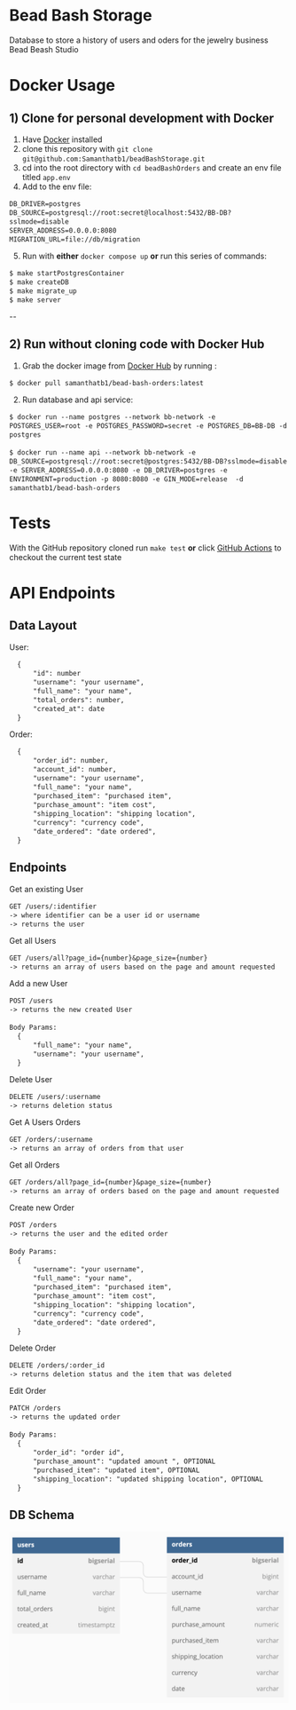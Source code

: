 # Bead Bash Storage
Database to store a history of users and oders for the jewelry business Bead Beash Studio

# Docker Usage
## 1) Clone for personal development with Docker
1. Have [Docker](https://www.docker.com/) installed 
2. clone this repository with `git clone git@github.com:Samanthatb1/beadBashStorage.git`
3. cd into the root directory with `cd beadBashOrders` and create an env file titled `app.env`
4. Add to the env file: 
```
DB_DRIVER=postgres
DB_SOURCE=postgresql://root:secret@localhost:5432/BB-DB?sslmode=disable
SERVER_ADDRESS=0.0.0.0:8080
MIGRATION_URL=file://db/migration
```
5. Run with **either** `docker compose up` **or** run this series of commands:
```
$ make startPostgresContainer
$ make createDB
$ make migrate_up
$ make server
```
--
## 2) Run without cloning code with Docker Hub
1. Grab the docker image from [Docker Hub](https://hub.docker.com/repository/docker/samanthatb1/bead-bash-orders/general) by running :
```
$ docker pull samanthatb1/bead-bash-orders:latest
```
2. Run database and api service:

```
$ docker run --name postgres --network bb-network -e POSTGRES_USER=root -e POSTGRES_PASSWORD=secret -e POSTGRES_DB=BB-DB -d postgres

$ docker run --name api --network bb-network -e DB_SOURCE=postgresql://root:secret@postgres:5432/BB-DB?sslmode=disable -e SERVER_ADDRESS=0.0.0.0:8080 -e DB_DRIVER=postgres -e ENVIRONMENT=production -p 8080:8080 -e GIN_MODE=release  -d samanthatb1/bead-bash-orders
```

# Tests
With the GitHub repository cloned run `make test` **or** click [GitHub Actions](https://github.com/Samanthatb1/beadBashStorage/actions) to checkout the current test state

# API Endpoints
## Data Layout
User:

      {
          "id": number
          "username": "your username",
          "full_name": "your name",
          "total_orders": number,
          "created_at": date
      }

Order:

      {
          "order_id": number,
          "account_id": number,
          "username": "your username",
          "full_name": "your name",
          "purchased_item": "purchased item",
          "purchase_amount": "item cost",
          "shipping_location": "shipping location",
          "currency": "currency code",
          "date_ordered": "date ordered",
      }
## Endpoints

Get an existing User

    GET /users/:identifier
    -> where identifier can be a user id or username
    -> returns the user


Get all Users

    GET /users/all?page_id={number}&page_size={number}
    -> returns an array of users based on the page and amount requested
Add a new User

    POST /users
    -> returns the new created User

    Body Params:
      {
          "full_name": "your name",
          "username": "your username",
      }

Delete User

    DELETE /users/:username
    -> returns deletion status

Get A Users Orders

    GET /orders/:username
    -> returns an array of orders from that user

Get all Orders

    GET /orders/all?page_id={number}&page_size={number}
    -> returns an array of orders based on the page and amount requested

Create new Order


    POST /orders
    -> returns the user and the edited order

    Body Params:
      {
          "username": "your username",
          "full_name": "your name",
          "purchased_item": "purchased item",
          "purchase_amount": "item cost",
          "shipping_location": "shipping location",
          "currency": "currency code",
          "date_ordered": "date ordered",
      }

Delete Order


    DELETE /orders/:order_id
    -> returns deletion status and the item that was deleted

Edit Order

    PATCH /orders
    -> returns the updated order

    Body Params:
      {
          "order_id": "order id",
          "purchase_amount": "updated amount ", OPTIONAL
          "purchased_item": "updated item", OPTIONAL
          "shipping_location": "updated shipping location", OPTIONAL
      }

## DB Schema
  ![Database Image](./images/DB_Tables.png?raw=true)